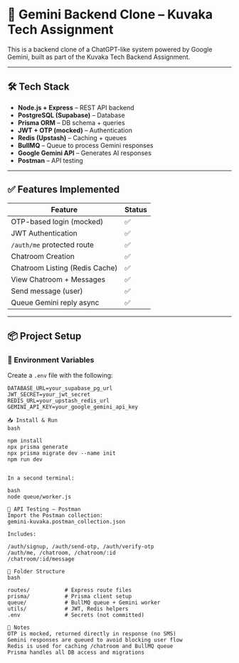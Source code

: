 # 🚀 Gemini Backend Clone – Kuvaka Tech Assignment

This is a backend clone of a ChatGPT-like system powered by Google Gemini, built as part of the Kuvaka Tech Backend Assignment.

---

## 🛠 Tech Stack

- **Node.js + Express** – REST API backend
- **PostgreSQL (Supabase)** – Database
- **Prisma ORM** – DB schema + queries
- **JWT + OTP (mocked)** – Authentication
- **Redis (Upstash)** – Caching + queues
- **BullMQ** – Queue to process Gemini responses
- **Google Gemini API** – Generates AI responses
- **Postman** – API testing

---

## ✅ Features Implemented

| Feature                        | Status |
|-------------------------------|--------|
| OTP-based login (mocked)      | ✅     |
| JWT Authentication            | ✅     |
| `/auth/me` protected route    | ✅     |
| Chatroom Creation             | ✅     |
| Chatroom Listing (Redis Cache)| ✅     |
| View Chatroom + Messages      | ✅     |
| Send message (user)           | ✅     |
| Queue Gemini reply async      | ✅     |

---

## 📦 Project Setup

### 🔧 Environment Variables

Create a `.env` file with the following:

```env
DATABASE_URL=your_supabase_pg_url
JWT_SECRET=your_jwt_secret
REDIS_URL=your_upstash_redis_url
GEMINI_API_KEY=your_google_gemini_api_key

📥 Install & Run
bash

npm install
npx prisma generate
npx prisma migrate dev --name init
npm run dev


In a second terminal:

bash
node queue/worker.js

🧪 API Testing – Postman
Import the Postman collection:
gemini-kuvaka.postman_collection.json

Includes:

/auth/signup, /auth/send-otp, /auth/verify-otp
/auth/me, /chatroom, /chatroom/:id
/chatroom/:id/message

📁 Folder Structure
bash

routes/           # Express route files
prisma/           # Prisma client setup
queue/            # BullMQ queue + Gemini worker
utils/            # JWT, Redis helpers
.env              # Secrets (not committed)

📌 Notes
OTP is mocked, returned directly in response (no SMS)
Gemini responses are queued to avoid blocking user flow
Redis is used for caching /chatroom and BullMQ queue
Prisma handles all DB access and migrations
